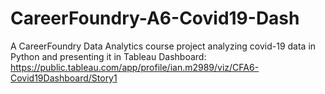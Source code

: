 # CareerFoundry-A6-Covid19-Dash
A CareerFoundry Data Analytics course project analyzing covid-19 data in Python and presenting it in Tableau
Dashboard: https://public.tableau.com/app/profile/ian.m2989/viz/CFA6-Covid19Dashboard/Story1
